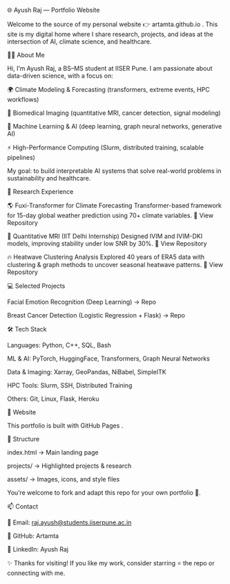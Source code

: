 🌐 Ayush Raj — Portfolio Website






Welcome to the source of my personal website 👉 artamta.github.io
.
This site is my digital home where I share research, projects, and ideas at the intersection of AI, climate science, and healthcare.

👨‍🎓 About Me

Hi, I’m Ayush Raj, a BS–MS student at IISER Pune.
I am passionate about data-driven science, with a focus on:

🌍 Climate Modeling & Forecasting (transformers, extreme events, HPC workflows)

🧬 Biomedical Imaging (quantitative MRI, cancer detection, signal modeling)

🤖 Machine Learning & AI (deep learning, graph neural networks, generative AI)

⚡ High-Performance Computing (Slurm, distributed training, scalable pipelines)

My goal: to build interpretable AI systems that solve real-world problems in sustainability and healthcare.

🔬 Research Experience

🌎 Fuxi-Transformer for Climate Forecasting
Transformer-based framework for 15-day global weather prediction using 70+ climate variables.
🔗 View Repository

🧲 Quantitative MRI (IIT Delhi Internship)
Designed IVIM and IVIM-DKI models, improving stability under low SNR by 30%.
🔗 View Repository

🔥 Heatwave Clustering Analysis
Explored 40 years of ERA5 data with clustering & graph methods to uncover seasonal heatwave patterns.
🔗 View Repository

💻 Selected Projects

Facial Emotion Recognition (Deep Learning) → Repo

Breast Cancer Detection (Logistic Regression + Flask) → Repo

🛠️ Tech Stack

Languages: Python, C++, SQL, Bash

ML & AI: PyTorch, HuggingFace, Transformers, Graph Neural Networks

Data & Imaging: Xarray, GeoPandas, NiBabel, SimpleITK

HPC Tools: Slurm, SSH, Distributed Training

Others: Git, Linux, Flask, Heroku

🚀 Website

This portfolio is built with GitHub Pages
.

📂 Structure

index.html → Main landing page

projects/ → Highlighted projects & research

assets/ → Images, icons, and style files

You’re welcome to fork and adapt this repo for your own portfolio 🚀.

📫 Contact

📧 Email: raj.ayush@students.iiserpune.ac.in

🐙 GitHub: Artamta

💼 LinkedIn: Ayush Raj

✨ Thanks for visiting! If you like my work, consider starring ⭐ the repo or connecting with me.
